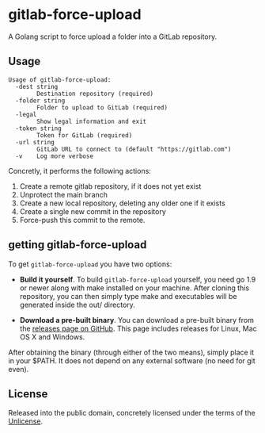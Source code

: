 # gitlab-force-upload

A Golang script to force upload a folder into a GitLab repository. 


## Usage

```
Usage of gitlab-force-upload:
  -dest string
        Destination repository (required)
  -folder string
        Folder to upload to GitLab (required)
  -legal
        Show legal information and exit
  -token string
        Token for GitLab (required)
  -url string
        GitLab URL to connect to (default "https://gitlab.com")
  -v    Log more verbose
```

Concretly, it performs the following actions:

1. Create a remote gitlab repository, if it does not yet exist
2. Unprotect the main branch
3. Create a new local repository, deleting any older one if it exists
4. Create a single new commit in the repository
5. Force-push this commit to the remote. 

## getting gitlab-force-upload

To get `gitlab-force-upload` you have two options:

- __Build it yourself__. To build `gitlab-force-upload` yourself, you need go 1.9 or newer along with make installed on your machine. After cloning this repository, you can then simply type make and executables will be generated inside the out/ directory.

- __Download a pre-built binary__. You can download a pre-built binary from the [releases page on GitHub](https://github.com/KWARC/gitlab-force-upload/releases/latest/). This page includes releases for Linux, Mac OS X and Windows.

After obtaining the binary (through either of the two means), simply place it in your $PATH. 
It does not depend on any external software (no need for git even).

## License

Released into the public domain, concretely licensed under the terms of the [Unlicense](http://unlicense.org). 